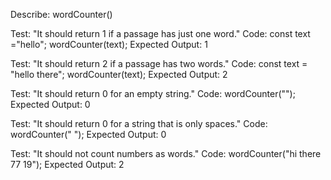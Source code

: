 Describe: wordCounter()

Test: "It should return 1 if a passage has just one word."
Code:
    const text ="hello";
    wordCounter(text);
    Expected Output: 1

Test: "It should return 2 if a passage has two words."
Code:
    const text = "hello there";
    wordCounter(text);
    Expected Output: 2

Test: "It should return 0 for an empty string."
Code: wordCounter("");
Expected Output: 0

Test: "It should return 0 for a string that is only spaces."
Code: wordCounter("            ");
Expected Output: 0

Test: "It should not count numbers as words."
Code: wordCounter("hi there 77 19");
Expected Output: 2